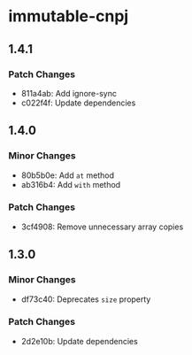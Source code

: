 # immutable-cnpj

## 1.4.1

### Patch Changes

- 811a4ab: Add ignore-sync
- c022f4f: Update dependencies

## 1.4.0

### Minor Changes

- 80b5b0e: Add `at` method
- ab316b4: Add `with` method

### Patch Changes

- 3cf4908: Remove unnecessary array copies

## 1.3.0

### Minor Changes

- df73c40: Deprecates `size` property

### Patch Changes

- 2d2e10b: Update dependencies
